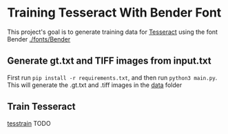 # Training Tesseract With Bender Font

This project's goal is to generate training data for [Tesseract](https://github.com/tesseract-ocr/tesseract) using the font Bender [./fonts/Bender](fonts/Bender)

## Generate gt.txt and TIFF images from input.txt

First run `pip install -r requirements.txt`, and then run `python3 main.py`. 
This will generate the .gt.txt and .tiff images in the [data](./data) folder

## Train Tesseract

[tesstrain](https://github.com/tesseract-ocr/tesstrain/)
TODO